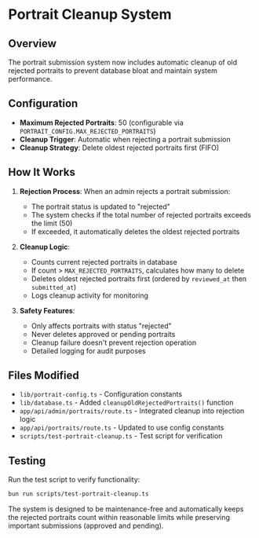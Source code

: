 # Portrait Cleanup System

## Overview

The portrait submission system now includes automatic cleanup of old rejected portraits to prevent database bloat and maintain system performance.

## Configuration

-   **Maximum Rejected Portraits**: 50 (configurable via `PORTRAIT_CONFIG.MAX_REJECTED_PORTRAITS`)
-   **Cleanup Trigger**: Automatic when rejecting a portrait submission
-   **Cleanup Strategy**: Delete oldest rejected portraits first (FIFO)

## How It Works

1. **Rejection Process**: When an admin rejects a portrait submission:

    - The portrait status is updated to "rejected"
    - The system checks if the total number of rejected portraits exceeds the limit (50)
    - If exceeded, it automatically deletes the oldest rejected portraits

2. **Cleanup Logic**:

    - Counts current rejected portraits in database
    - If count > `MAX_REJECTED_PORTRAITS`, calculates how many to delete
    - Deletes oldest rejected portraits first (ordered by `reviewed_at` then `submitted_at`)
    - Logs cleanup activity for monitoring

3. **Safety Features**:
    - Only affects portraits with status "rejected"
    - Never deletes approved or pending portraits
    - Cleanup failure doesn't prevent rejection operation
    - Detailed logging for audit purposes

## Files Modified

-   `lib/portrait-config.ts` - Configuration constants
-   `lib/database.ts` - Added `cleanupOldRejectedPortraits()` function
-   `app/api/admin/portraits/route.ts` - Integrated cleanup into rejection logic
-   `app/api/portraits/route.ts` - Updated to use config constants
-   `scripts/test-portrait-cleanup.ts` - Test script for verification

## Testing

Run the test script to verify functionality:

```bash
bun run scripts/test-portrait-cleanup.ts
```

The system is designed to be maintenance-free and automatically keeps the rejected portraits count within reasonable limits while preserving important submissions (approved and pending).

